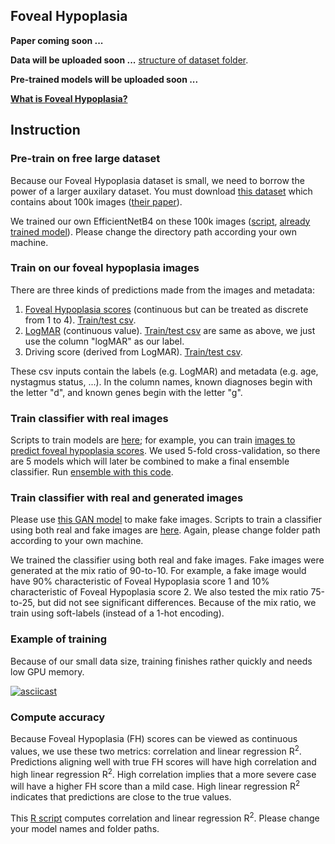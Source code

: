 ## Foveal Hypoplasia

**Paper coming soon ...**

**Data will be uploaded soon ...** [structure of dataset folder](https://asciinema.org/a/435740).

**Pre-trained models will be uploaded soon ...**

**[What is Foveal Hypoplasia?](https://en.wikipedia.org/wiki/Macular_hypoplasia)**


## Instruction 

### Pre-train on free large dataset

Because our Foveal Hypoplasia dataset is small, we need to borrow the power of a larger auxilary dataset. You must download [this dataset](https://data.mendeley.com/datasets/rscbjbr9sj/3) which contains about 100k images ([their paper](https://pubmed.ncbi.nlm.nih.gov/29474911/)).

We trained our own EfficientNetB4 on these 100k images ([script](https://github.com/datduong/ClassifyFovealHypoplasia/blob/5cffa3ea8694d25b89bde3dab07b04895cf0da65/Experiment/Scripts/train_100k_oct.sh), [already trained model]()). Please change the directory path according your own machine. 


### Train on our foveal hypoplasia images

There are three kinds of predictions made from the images and metadata: 
1. [Foveal Hypoplasia scores](https://www.researchgate.net/figure/Schematic-demonstrating-the-Leicester-Grading-System-for-Foveal-Hypoplasia-showing_fig1_337025851) (continuous but can be treated as discrete from 1 to 4). [Train/test csv](https://github.com/datduong/ClassifyFovealHypoplasia/blob/master/TrainTestInputs/FH_OCTs_label_train_input.csv).
2. [LogMAR](https://en.wikipedia.org/wiki/LogMAR_chart) (continuous value). [Train/test csv](https://github.com/datduong/ClassifyFovealHypoplasia/blob/master/TrainTestInputs/FH_OCTs_label_train_input.csv) are same as above, we just use the column "logMAR" as our label.
3. Driving score (derived from LogMAR). [Train/test csv](https://github.com/datduong/ClassifyFovealHypoplasia/blob/master/TrainTestInputs/FH_OCTs_label_train_input_driving.csv).

These csv inputs contain the labels (e.g. LogMAR) and metadata (e.g. age, nystagmus status, ...). In the column names, known diagnoses begin with the letter "d", and known genes begin with the letter "g".

### Train classifier with real images

Scripts to train models are [here](https://github.com/datduong/ClassifyFovealHypoplasia/tree/master/Experiment/Scripts); for example, you can train [images to predict foveal hypoplasia scores](https://github.com/datduong/ClassifyFovealHypoplasia/tree/master/Experiment/Scripts/Img_FH_score). We used 5-fold cross-validation, so there are 5 models which will later be combined to make a final ensemble classifier. Run [ensemble with this code](https://github.com/datduong/ClassifyFovealHypoplasia/blob/master/ensemble.sh). 

### Train classifier with real and generated images

Please use [this GAN model]() to make fake images. Scripts to train a classifier using both real and fake images are [here](https://github.com/datduong/ClassifyFovealHypoplasia/tree/master/Experiment/Scripts/Img_withfake_FH_score). Again, please change folder path according to your own machine. 

We trained the classifier using both real and fake images. Fake images were generated at the mix ratio of 90-to-10. For example, a fake image would have 90% characteristic of Foveal Hypoplasia score 1 and 10% characteristic of Foveal Hypoplasia score 2. We also tested the mix ratio 75-to-25, but did not see significant differences. Because of the mix ratio, we train using soft-labels (instead of a 1-hot encoding). 

### Example of training

Because of our small data size, training finishes rather quickly and needs low GPU memory. 

[![asciicast](https://asciinema.org/a/435777.svg)](https://asciinema.org/a/435777)


### Compute accuracy

Because Foveal Hypoplasia (FH) scores can be viewed as continuous values, we use these two metrics: correlation and linear regression R<sup>2</sup>. Predictions aligning well with true FH scores will have high correlation and high linear regression R<sup>2</sup>. High correlation implies that a more severe case will have a higher FH score than a mild case. High linear regression R<sup>2</sup> indicates that predictions are close to the true values. 

This [R script](https://github.com/datduong/ClassifyFovealHypoplasia/blob/cd5aa355698d237ccf024f94b3e6ef4e22fcbb39/GetFinalCorrR2.R) computes correlation and linear regression R<sup>2</sup>. Please change your model names and folder paths. 

